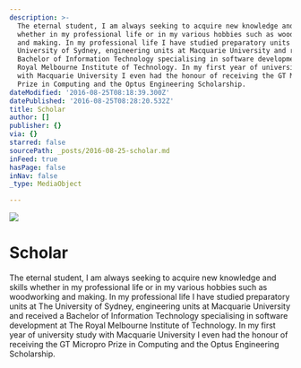 ```yaml
---
description: >-
  The eternal student, I am always seeking to acquire new knowledge and skills
  whether in my professional life or in my various hobbies such as woodworking
  and making. In my professional life I have studied preparatory units at The
  University of Sydney, engineering units at Macquarie University and received a
  Bachelor of Information Technology specialising in software development at The
  Royal Melbourne Institute of Technology. In my first year of university study
  with Macquarie University I even had the honour of receiving the GT Micropro
  Prize in Computing and the Optus Engineering Scholarship.
dateModified: '2016-08-25T08:18:39.300Z'
datePublished: '2016-08-25T08:28:20.532Z'
title: Scholar
author: []
publisher: {}
via: {}
starred: false
sourcePath: _posts/2016-08-25-scholar.md
inFeed: true
hasPage: false
inNav: false
_type: MediaObject

---
```

![](https://the-grid-user-content.s3-us-west-2.amazonaws.com/a95020b0-b832-46dc-b6a4-cb07cd836db4.jpg)

# Scholar

The eternal student, I am always seeking to acquire new knowledge and skills whether in my professional life or in my various hobbies such as woodworking and making. In my professional life I have studied preparatory units at The University of Sydney, engineering units at Macquarie University and received a Bachelor of Information Technology specialising in software development at The Royal Melbourne Institute of Technology. In my first year of university study with Macquarie University I even had the honour of receiving the GT Micropro Prize in Computing and the Optus Engineering Scholarship.